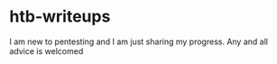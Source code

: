# htb-writeups
I am new to pentesting and I am just sharing my progress. Any and all advice is welcomed 
